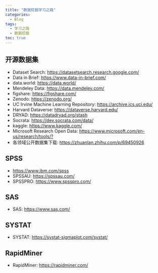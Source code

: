 ```yaml
---
title: "数据挖掘学习之路"
categories:
  - Blog
tags:
  - 学习之路
  - 数据挖掘
toc: true
---
```


## 开源数据集

* Dataset Search: <https://datasetsearch.research.google.com/>
* Data in Brief: <https://www.data-in-brief.com/>
* data.world: <https://data.world/>
* Mendeley Data: <https://data.mendeley.com/>
* figshare: <https://figshare.com/>
* Zenodo: <https://zenodo.org/>
* UC Irvine Machine Learning Repository: <https://archive.ics.uci.edu/>
* Harvard Dataverse: <https://dataverse.harvard.edu/>
* DRYAD: <https://datadryad.org/stash>
* Socrata: <https://dev.socrata.com/data/>
* kaggle: <https://www.kaggle.com/>
* Microsoft Research Open Data: <https://www.microsoft.com/en-us/research/tools/?>
* 各领域公开数据集下载: <https://zhuanlan.zhihu.com/p/69450926>

## SPSS

* <https://www.ibm.com/spss>
* SPSSAU: <https://spssau.com/>
* SPSSPRO: <https://www.spsspro.com/>

## SAS

* SAS: <https://www.sas.com/>

## SYSTAT

* SYSTAT: <https://systat-sigmaplot.com/systat/>

## RapidMiner

* RapidMiner: <https://rapidminer.com/>
